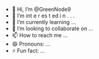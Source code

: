  - 👋 Hi, I’m @GreenNode9
-  👀 I’m  int e     r      es  t ed i n   .   . .       
- 🌱 I’m currently learning  ...         
- 💞️ I’m looking to collaborate on ...   
- 📫 How to reach me ... 
- 😄 Pronouns: ...
- ⚡ Fun fact: ...

<!---
GreenNode9/GreenNode9 is a ✨ special ✨ repository because its `README.md` (this file) appears on your GitHub profile.
You can click the Preview link to take a look at your changes.
--->
